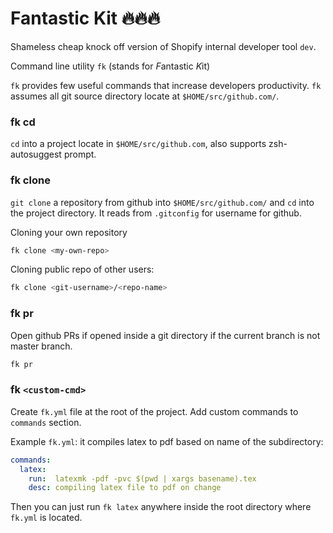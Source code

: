 # Fantastic Kit 🔥🔥🔥

Shameless cheap knock off version of Shopify internal developer tool `dev`.

Command line utility `fk` (stands for *F*antastic *K*it)

`fk` provides few useful commands that increase developers productivity. `fk` assumes all git source directory locate at `$HOME/src/github.com/`.


### fk cd

`cd` into a project locate in `$HOME/src/github.com`, also supports zsh-autosuggest prompt. 

### fk clone

`git clone` a repository from github into `$HOME/src/github.com/` and `cd` into the project directory. It reads from `.gitconfig` for username for github. 

Cloning your own repository

``` bash
fk clone <my-own-repo>
```

Cloning public repo of other users:

``` bash
fk clone <git-username>/<repo-name>
```

### fk pr

Open github PRs if opened inside a git directory if the current branch is not master branch.

``` bash
fk pr
```

### fk `<custom-cmd>`

Create `fk.yml` file at the root of the project. Add custom commands to `commands` section.

Example `fk.yml`: it compiles latex to pdf based on name of the subdirectory: 

``` yaml
commands:
  latex:
    run:  latexmk -pdf -pvc $(pwd | xargs basename).tex
    desc: compiling latex file to pdf on change
```

Then you can just run `fk latex` anywhere inside the root directory where `fk.yml` is located.


